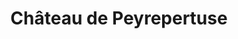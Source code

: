 ---
title: "Château de Peyrepertuse"
url: /duilhac-sous-peyrepertuse/chateau-de-peyrepertuse/
shop: Tickets
---